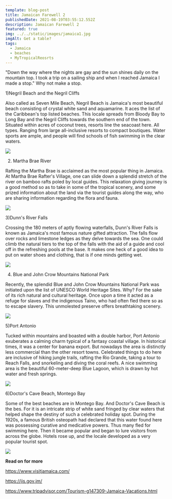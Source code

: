 ```yaml
---
template: blog-post
title: Jamaican Farewell 2
publishedDate: 2021-08-19T03:55:12.552Z
description: Jamaican Farewell 2
featured: true
img: ../../static/images/jamaica1.jpg
imgAlt: Get a table?
tags:
  - Jamaica
  - beaches
  - MyTropicalReosrts
---
```

<!--StartFragment-->

"Down the way where the nights are gay and the sun shines daily on the mountain top. I took a trip on a sailing ship and when I reached Jamaica I made a stop." Why not make a stop.

1)Negril Beach and the Negril Cliffs

Also called as Seven Mile Beach, Negril Beach is Jamaica's most beautiful beach consisting of crystal white sand and aquamarine. It aces the list of the Caribbean's top listed beaches. This locale spreads from Bloody Bay to Long Bay and the Negril Cliffs towards the southern end of the town. Situated within acres of coconut trees, resorts line the seacoast here. All types. Ranging from large all-inclusive resorts to compact boutiques. Water sports are ample, and people will find schools of fish swimming in the clear waters.



![](https://lh5.googleusercontent.com/1gndARhO91F8qnZ-AJnHvRR3_pA0zkyGK49vW2U-vuvhrMMmNnqaCB7zhNDu0OOD78mCCX5ndywtum253-1w7KFYl2ddOySQsITOZ3KR3P-AhLW_z-3rm1yQ9RDO1RcYlWrRf9M)

2) Martha Brae River

Rafting the Martha Brae is acclaimed as the most popular thing in Jamaica. At Martha Brae Rafter's Village, one can slide down a splendid stretch of the river on bamboo rafts poled by local guides. This relaxation giving journey is a good method so as to take in some of the tropical scenery, and some prized information about the land via the tourist guides along the way, who are sharing information regarding the flora and fauna.

![](https://lh5.googleusercontent.com/Tezh6NeAgmVO5rv4nGMJCeOpBBT9BqOT-DDlEW45u-XvQWdeXPFGdkPbU086ly_pLpghnK-JCHvRpyoDQijNWXr3Hr6WaCk8arDE1YH3hMlQdbu76ePUDgB51g_MlReXm7j8OfY)

3)Dunn's River Falls

Crossing the 180 meters of aptly flowing waterfalls, Dunn's River Falls is known as Jamaica's most famous nature gifted attraction. The falls flow over rocks and limestone ledges as they delve towards the sea. One could climb the natural tiers to the top of the falls with the aid of a guide and cool off in the refreshing pools at the base. It makes one heck of a good idea to put on water shoes and clothing, that is if one minds getting wet.

![](https://lh6.googleusercontent.com/JfzfkqPvGaqIflGpBmkj0-iSTzRUhwayCqFRAAUMaHBsA1ltaJbs5SQp3RnafFgQQSJiFYVLMNBgfjIWZpW5tR-TLZm-ig3Em6CRo6GUc4iynhAye8UT51JZoEtNRUtQEYgFPgQ)

4) Blue and John Crow Mountains National Park

Recently, the splendid Blue and John Crow Mountains National Park was initiated upon the list of UNESCO World Heritage Sites. Why? For the sake of its rich natural and cultural heritage. Once upon a time it acted as a refuge for slaves and the indigenous Taino, who had often fled there so as to escape slavery. This unmolested preserve offers breathtaking scenery.

![](https://lh5.googleusercontent.com/lg2hf9yHiokLutneJ5gTgpMlmXDuIZMEMyxXOi7wyhvMhccDB-UNC860A7CHcfvRpP7eIzNcgk06tnwB5M3RYq0PjG6Czd8Izla_QMIL2WQahb4YKK34RJfrKYN5JuISwcP9ItU)



5)Port Antonio

Tucked within mountains and boasted with a double harbor, Port Antonio exuberates a calming charm typical of a fantasy coastal village. In historical times, it was a center for banana export. But nowadays the area is distinctly less commercial than the other resort towns. Celebrated things to do here are inclusive of hiking jungle trails, rafting the Rio Grande, taking a tour to Reach Falls, and snorkeling and diving the coral reefs. A nice swimming area is the beautiful 60-meter-deep Blue Lagoon, which is drawn by hot water and fresh springs.

![](https://lh6.googleusercontent.com/0j3jBNqdfxYise_XTZgPy5v-U5AHYmJENEkjAlgkZBskvLMEyWdFR4EBPYSUGE3T6NhwlgtjSDTXtJJHpVOC5fafhvYvi1FEd960D7sKD9PCSAbrMzAsGpGHiQK4LnDnH5UsUn4)

6)Doctor's Cave Beach, Montego Bay 

Some of the best beaches are in Montego Bay. And Doctor's Cave Beach is the bes. For it is an intricate strip of white sand fringed by clear waters that helped shape the destiny of such a celebrated holiday spot. During the 1920s, a famous British osteopath had declared that this water found here was possessing curative and medicative powers. Thus many fled for swimming here. Then it became popular and began to lure visitors from across the globe. Hotels rose up, and the locale developed as a very popular tourist spot.

![](https://lh6.googleusercontent.com/dA3OjqtaaNby-0p-wbKk_bMqA9z1ShzVrXq35TJkjUp8YntgzrQT5A0QT2R3_QOPd-rburudE_gWzXO52-RUt29OfQ8XUktX9Ml1cOrLmU0grAgvFwhVmkkztzz7fQEnj3oS76M)

**Read on for more**

https://www.visitjamaica.com/

https://jis.gov.jm/

https://www.tripadvisor.com/Tourism-g147309-Jamaica-Vacations.html

<!--EndFragment-->